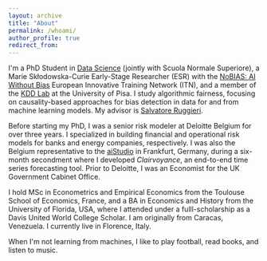 ```yaml
---
layout: archive
title: "About"
permalink: /whoami/
author_profile: true
redirect_from:
---
```


I'm a PhD Student in [Data Science](https://www.phd-ai.it/) (jointly with Scuola Normale Superiore), a Marie Skłodowska-Curie Early-Stage Researcher (ESR) with the [NoBIAS: AI Without Bias](https://nobias-project.eu/) European Innovative Training Network (ITN), and a member of the [KDD Lab](https://kdd.isti.cnr.it/) at the University of Pisa. I study algorithmic fairness, focusing on causality-based approaches for bias detection in data for and from machine learning models. My advisor is [Salvatore Ruggieri](http://pages.di.unipi.it/ruggieri/).

Before starting my PhD, I was a senior risk modeler at Deloitte Belgium for over three years. I specialized in building financial and operational risk models for banks and energy companies, respectively. I was also the Belgium representative to the [aiStudio](https://www2.deloitte.com/de/de/pages/risk/solutions/aistudio.html) in Frankfurt, Germany, during a six-month secondment where I developed *Clairvoyance*, an end-to-end time series forecasting tool. Prior to Deloitte, I was an Economist for the UK Government Cabinet Office.

I hold MSc in Econometrics and Empirical Economics from the Toulouse School of Economics, France, and a BA in Economics and History from the University of Florida, USA, where I attended under a fulll-scholarship as a Davis United World College Scholar. I am originally from Caracas, Venezuela. I currently live in Florence, Italy.

When I'm not learning from machines, I like to play football, read books, and listen to music.
